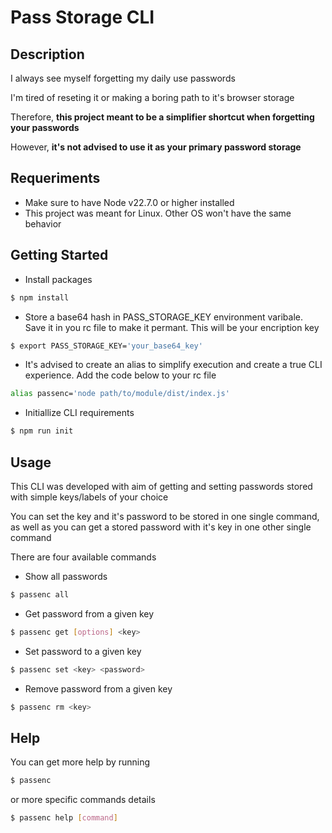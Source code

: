 # Pass Storage CLI

## Description

I always see myself forgetting my daily use passwords

I'm tired of reseting it or making a boring path to it's browser storage

Therefore, **this project meant to be a simplifier shortcut when forgetting your passwords**

However, **it's not advised to use it as your primary password storage**

## Requeriments

- Make sure to have Node v22.7.0 or higher installed
- This project was meant for Linux. Other OS won't have the same behavior

## Getting Started

- Install packages

```bash
$ npm install
```

- Store a base64 hash in PASS_STORAGE_KEY environment varibale. Save it in you rc file to make it permant. This will be your encription key

```bash
$ export PASS_STORAGE_KEY='your_base64_key'
```

- It's advised to create an alias to simplify execution and create a true CLI experience. Add the code below to your rc file

```bash
alias passenc='node path/to/module/dist/index.js'
```

- Initiallize CLI requirements

```bash
$ npm run init
```

## Usage

This CLI was developed with aim of getting and setting passwords stored with simple keys/labels of your choice

You can set the key and it's password to be stored in one single command, as well as you can get a stored password with it's key in one other single command

There are four available commands

- Show all passwords

```bash
$ passenc all
```

- Get password from a given key

```bash
$ passenc get [options] <key>
```

- Set password to a given key

```bash
$ passenc set <key> <password>
```

- Remove password from a given key

```bash
$ passenc rm <key>
```

## Help

You can get more help by running

```bash
$ passenc
```

or more specific commands details

```bash
$ passenc help [command]
```

